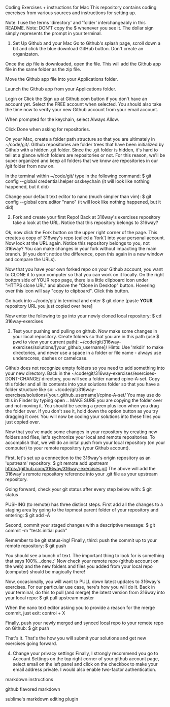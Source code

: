 Coding Exercises + instructions for Mac
This repository contains coding exercises from various sources and instructions for setting up.

Note: I use the terms 'directory' and 'folder' interchangeably in this README. Note: DON'T copy the $ whenever you see it. The dollar sign simply represents the prompt in your terminal.

1. Set Up Github and your Mac
Go to Github's splash page, scroll down a bit and click the blue download GitHub button. Don't create an organizaton.

Once the zip file is downloaded, open the file. This will add the Github app file in the same folder as the zip file.

Move the Github app file into your Applications folder.

Launch the Github app from your Applications folder.

Login or Click the Sign up at Github.com button if you don't have an account yet. Select the FREE account when selected. You should also take the time now to verify your new Github account from your email account.

When prompted for the keychain, select Always Allow.

Click Done when asking for repositories.

On your Mac, create a folder path structure so that you are ultimately in ~/code/git/. Github repositories are folder trees that have been initialized by Github with a hidden .git folder. Since the .git folder is hidden, it's hard to tell at a glance which folders are repositories or not. For this reason, we'll be super organized and keep all folders that we know are repositories in our /git folder from now on.

In the terminal within ~/code/git/ type in the following command: $ git config --global credential.helper osxkeychain (it will look like nothing happened, but it did)

Change your default text editor to nano (much simpler than vim): $ git config --global core.editor "nano" (it will look like nothing happened, but it did)

2. Fork and create your first Repo!
Back at 316way's exercises repository take a look at the URL. Notice that this repository belongs to 316way?

Ok, now click the Fork button on the upper right corner of the page. This creates a copy of 316way's repo (called a 'fork') into your personal account. Now look at the URL again. Notice this repository belongs to you, not 316way? You can make changes in your fork without impacting the main branch. (if you don't notice the difference, open this again in a new window and compare the URLs).

Now that you have your own forked repo on your Github account, you want to CLONE it to your computer so that you can work on it locally. On the right bottom side of YOUR repo page, there is a little clipboard icon under "HTTPS clone URL" and above the "Clone in Desktop" button. Hovering over this icon will say "copy to clipboard". Click this button.

Go back into ~/code/git/ in terminal and enter $ git clone [paste **YOUR** repository URL you just copied over here]

Now enter the following to go into your newly cloned local repository: $ cd 316way-exercises

3. Test your pushing and pulling on github.
Now make some changes in your local repository. Create folders so that you are in this path (use $ pwd to view your current path): ~/code/git/316way-exercises/solutions/[your_github_username]/ Hints: Use 'mkdir' to make directories, and never use a space in a folder or file name - always use underscores, dashes or camelcase.

Github does not recognize empty folders so you need to add something into your new directory. Back in the ~/code/git/316way-exercises/exercises-DONT-CHANGE/ directory, you will see a folder named cpine-A-set. Copy this folder and all its contents into your solutions folder so that you have a folder structure like so: ~/code/git/316way-exercises/solutions/[your_github_username]/cpine-A-set/ You may use do this in Finder by typing open .. MAKE SURE you are copying the folder over and not moving it. You should be seeing a green plus icon when you drag the folder over. If you don't see it, hold down the option button as you try dragging it over. You will now be coding your solutions into these files you just copied over.

Now that you've made some changes in your repository by creating new folders and files, let's sychronize your local and remote repositories. To accomplish that, we will do an inital push from your local repository (on your computer) to your remote repository (your Github account).

First, let's set up a connection to the 316way's origin repository as an 'upstream' repository: $ git remote add upstream https://github.com/316way/316way-exercises.git The above will add the 316way's remote repository reference into your .git file as your upstream repository.

Going forward, check your git status after every step below with: $ git status

PUSHING (to remote) has three distinct steps. First add all the changes to a staging area by going to the topmost parent folder of your repository and entering: $ git add -A

Second, commit your staged changes with a descriptive message: $ git commit -m "tests initial push"

Remember to be git status-ing! Finally, third: push the commit up to your remote repository: $ git push

You should see a bunch of text. The important thing to look for is something that says 100%...done.:' Now check your remote repo (github account on the web) and the new folders and files you added from your local repo (computer) should be magically there!

Now, occasionally, you will want to PULL down latest updates to 316way's exercises. For our particular use case, here's how you will do it. Back in your terminal, do this to pull (and merge) the latest version from 316way into your local repo: $ git pull upstream master

When the nano text editor asking you to provide a reason for the merge commit, just exit: control + X

Finally, push your newly merged and synced local repo to your remote repo on Github: $ git push

That's it. That's the how you will submit your solutions and get new exercises going forward.

4. Change your privacy settings
Finally, I strongly recommend you go to Account Settings on the top right corner of your github account page, select email on the left panel and click on the checkbox to make your email address private. I would also enable two-factor authentication.

markdown instructions

github flavored markdown

sublime's markdown editing plugin